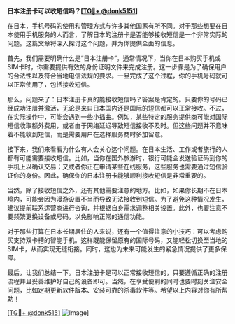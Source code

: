 **日本注册卡可以收短信吗？[[TG💪+ @donk5151](https://t.me/s/donk5151)]**

在日本，手机号码的使用和管理方式与许多其他国家有所不同。对于那些想要在日本使用手机服务的人而言，了解日本的注册卡是否能够接收短信是一个非常实际的问题。这篇文章将深入探讨这个问题，并为你提供全面的信息。

首先，我们需要明确什么是“日本注册卡”。通常情况下，当你在日本购买手机或SIM卡时，你需要提供有效的身份证明文件来完成注册。这一步骤是为了确保用户的合法性以及符合当地电信法规的要求。一旦完成了这个过程，你的手机号码就可以正常使用了，包括接收短信。

那么，问题来了：日本注册卡真的能接收短信吗？答案是肯定的。只要你的号码已经成功注册并激活，无论是来自日本国内还是国际的短信都可以正常接收。不过，在实际操作中，可能会遇到一些小插曲。例如，某些特定的服务提供商可能对国际短信收取额外费用，或者由于网络延迟导致短信接收不及时。但这些问题并不意味着不能收到短信，而是需要用户在选择服务商时多加留意。

接下来，我们来看看为什么有人会关心这个问题。在日本生活、工作或者旅行的人都有可能需要接收短信。比如，当你在国外旅游时，银行可能会发送验证码到你的手机上以确认交易；又或者你正在申请某些在线服务，这些服务也需要通过短信验证你的身份。因此，确保你的日本注册卡能够顺利接收短信是非常重要的。

当然，除了接收短信之外，还有其他需要注意的地方。比如，如果你长期不在日本境内，可能会因为漫游设置不当而导致无法接收到短信。为了避免这种情况发生，建议提前联系运营商进行咨询，并根据自身需求调整相关设置。此外，也要注意不要频繁更换设备或号码，以免影响正常的通信功能。

对于那些打算在日本长期居住的人来说，还有一个值得注意的小技巧：可以考虑购买支持双卡槽的智能手机。这样既能保留原有的国际号码，又能轻松切换至当地的SIM卡，从而实现无缝衔接。同时，这也为未来可能发生的紧急情况提供了更多保障。

最后，让我们总结一下。日本注册卡是可以正常接收短信的，只要遵循正确的注册流程并且妥善维护好自己的设备即可。当然，在享受便利的同时也要时刻关注安全问题，比如定期更新软件版本、安装可靠的杀毒软件等。希望以上内容对你有所帮助！

[[TG💪+ @donk5151](https://t.me/s/donk5151) ![Image](https://i.postimg.cc/rwNCRYN7/Snipaste-2025-04-30-17-27-05.png)]